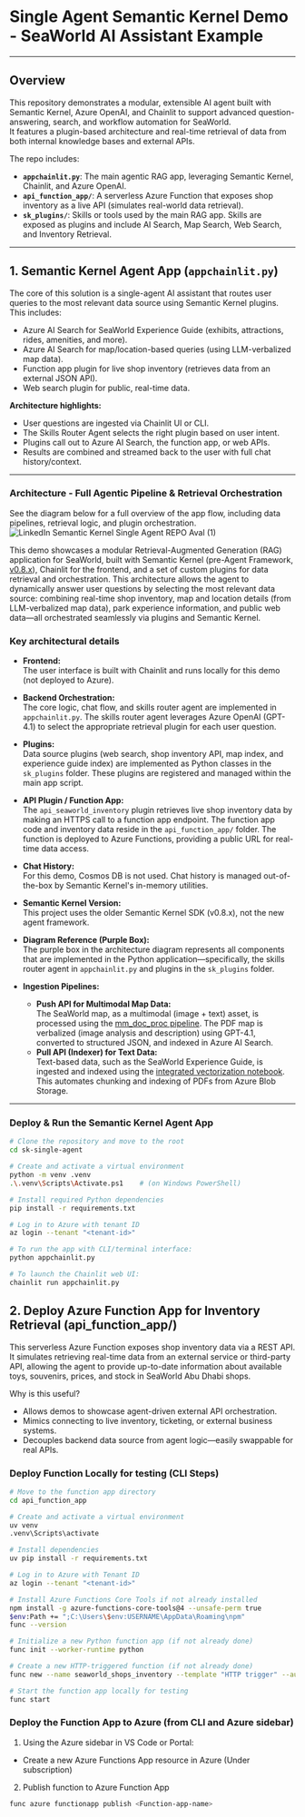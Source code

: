 # Single Agent Semantic Kernel Demo - SeaWorld AI Assistant Example 
---

## Overview

This repository demonstrates a modular, extensible AI agent built with Semantic Kernel, Azure OpenAI, and Chainlit to support advanced question-answering, search, and workflow automation for SeaWorld.  
It features a plugin-based architecture and real-time retrieval of data from both internal knowledge bases and external APIs.

The repo includes:
- **`appchainlit.py`**: The main agentic RAG app, leveraging Semantic Kernel, Chainlit, and Azure OpenAI.
- **`api_function_app/`**: A serverless Azure Function that exposes shop inventory as a live API (simulates real-world data retrieval).
- **`sk_plugins/`**: Skills or tools used by the main RAG app. Skills are exposed as plugins and include AI Search, Map Search, Web Search, and Inventory Retrieval. 
---

## 1. Semantic Kernel Agent App (`appchainlit.py`)

The core of this solution is a single-agent AI assistant that routes user queries to the most relevant data source using Semantic Kernel plugins.  
This includes:

- Azure AI Search for SeaWorld Experience Guide (exhibits, attractions, rides, amenities, and more).
- Azure AI Search for map/location-based queries (using LLM-verbalized map data).
- Function app plugin for live shop inventory (retrieves data from an external JSON API).
- Web search plugin for public, real-time data.

**Architecture highlights:**
- User questions are ingested via Chainlit UI or CLI.
- The Skills Router Agent selects the right plugin based on user intent.
- Plugins call out to Azure AI Search, the function app, or web APIs.
- Results are combined and streamed back to the user with full chat history/context.

---

### Architecture - Full Agentic Pipeline & Retrieval Orchestration 
See the diagram below for a full overview of the app flow, including data pipelines, retrieval logic, and plugin orchestration.
![LinkedIn Semantic Kernel Single Agent REPO Aval (1)](https://github.com/user-attachments/assets/ecb61f50-ea84-492e-a285-d09069c68808)

This demo showcases a modular Retrieval-Augmented Generation (RAG) application for SeaWorld, built with Semantic Kernel (pre-Agent Framework, [v0.8.x](https://github.com/microsoft/semantic-kernel/releases/tag/0.8.7)), Chainlit for the frontend, and a set of custom plugins for data retrieval and orchestration.
This architecture allows the agent to dynamically answer user questions by selecting the most relevant data source: combining real-time shop inventory, map and location details (from LLM-verbalized map data), park experience information, and public web data—all orchestrated seamlessly via plugins and Semantic Kernel.

### Key architectural details

- **Frontend:**  
  The user interface is built with Chainlit and runs locally for this demo (not deployed to Azure).

- **Backend Orchestration:**  
  The core logic, chat flow, and skills router agent are implemented in `appchainlit.py`. The skills router agent leverages Azure OpenAI (GPT-4.1) to select the appropriate retrieval plugin for each user question.

- **Plugins:**  
  Data source plugins (web search, shop inventory API, map index, and experience guide index) are implemented as Python classes in the `sk_plugins` folder. These plugins are registered and managed within the main app script.

- **API Plugin / Function App:**  
  The `api_seaworld_inventory` plugin retrieves live shop inventory data by making an HTTPS call to a function app endpoint. The function app code and inventory data reside in the `api_function_app/` folder. The function is deployed to Azure Functions, providing a public URL for real-time data access.

- **Chat History:**  
  For this demo, Cosmos DB is not used. Chat history is managed out-of-the-box by Semantic Kernel's in-memory utilities.

- **Semantic Kernel Version:**  
  This project uses the older Semantic Kernel SDK (v0.8.x), not the new agent framework.

- **Diagram Reference (Purple Box):**  
  The purple box in the architecture diagram represents all components that are implemented in the Python application—specifically, the skills router agent in `appchainlit.py` and plugins in the `sk_plugins` folder.

- **Ingestion Pipelines:**  
  - **Push API for Multimodal Map Data:**  
    The SeaWorld map, as a multimodal (image + text) asset, is processed using the [mm_doc_proc pipeline](https://github.com/samelhousseini/mm_doc_proc/tree/main). The PDF map is verbalized (image analysis and description) using GPT-4.1, converted to structured JSON, and indexed in Azure AI Search.
  - **Pull API (Indexer) for Text Data:**  
    Text-based data, such as the SeaWorld Experience Guide, is ingested and indexed using the [integrated vectorization notebook](https://github.com/Azure/azure-search-vector-samples/tree/main/demo-python/code/integrated-vectorization). This automates chunking and indexing of PDFs from Azure Blob Storage.

---

### Deploy & Run the Semantic Kernel Agent App

```bash
# Clone the repository and move to the root
cd sk-single-agent

# Create and activate a virtual environment
python -m venv .venv
.\.venv\Scripts\Activate.ps1    # (on Windows PowerShell)

# Install required Python dependencies
pip install -r requirements.txt

# Log in to Azure with tenant ID 
az login --tenant "<tenant-id>"

# To run the app with CLI/terminal interface:
python appchainlit.py

# To launch the Chainlit web UI:
chainlit run appchainlit.py
```

## 2. Deploy Azure Function App for Inventory Retrieval (api_function_app/)
This serverless Azure Function exposes shop inventory data via a REST API.
It simulates retrieving real-time data from an external service or third-party API, allowing the agent to provide up-to-date information about available toys, souvenirs, prices, and stock in SeaWorld Abu Dhabi shops.

Why is this useful?
- Allows demos to showcase agent-driven external API orchestration.
- Mimics connecting to live inventory, ticketing, or external business systems.
- Decouples backend data source from agent logic—easily swappable for real APIs.

### Deploy Function Locally for testing (CLI Steps) 
``` bash
# Move to the function app directory
cd api_function_app

# Create and activate a virtual environment
uv venv
.venv\Scripts\activate

# Install dependencies
uv pip install -r requirements.txt

# Log in to Azure with Tenant ID 
az login --tenant "<tenant-id>"

# Install Azure Functions Core Tools if not already installed
npm install -g azure-functions-core-tools@4 --unsafe-perm true
$env:Path += ";C:\Users\$env:USERNAME\AppData\Roaming\npm"
func --version

# Initialize a new Python function app (if not already done)
func init --worker-runtime python

# Create a new HTTP-triggered function (if not already done)
func new --name seaworld_shops_inventory --template "HTTP trigger" --authlevel "anonymous"

# Start the function app locally for testing
func start
```
### Deploy the Function App to Azure (from CLI and Azure sidebar) 
1. Using the Azure sidebar in VS Code or Portal:
- Create a new Azure Functions App resource in Azure (Under subscription)  

2. Publish function to Azure Function App 
``` bash 
func azure functionapp publish <Function-app-name>
```

